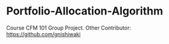 # Portfolio-Allocation-Algorithm
Course CFM 101 Group Project. Other Contributor: https://github.com/gnishiwaki
